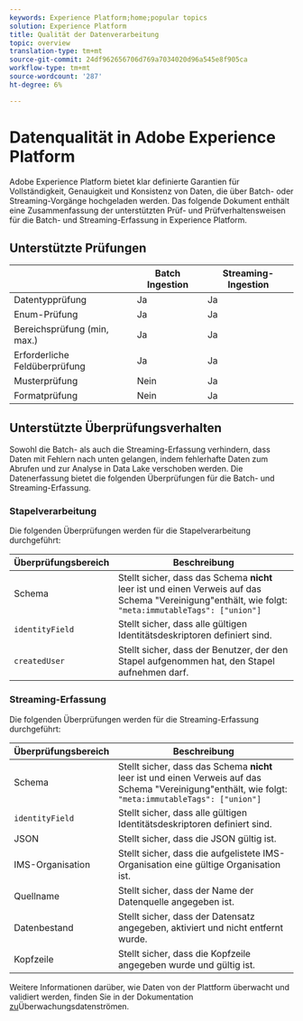 ```yaml
---
keywords: Experience Platform;home;popular topics
solution: Experience Platform
title: Qualität der Datenverarbeitung
topic: overview
translation-type: tm+mt
source-git-commit: 24df962656706d769a7034020d96a545e8f905ca
workflow-type: tm+mt
source-wordcount: '287'
ht-degree: 6%

---
```



# Datenqualität in Adobe Experience Platform

Adobe Experience Platform bietet klar definierte Garantien für Vollständigkeit, Genauigkeit und Konsistenz von Daten, die über Batch- oder Streaming-Vorgänge hochgeladen werden. Das folgende Dokument enthält eine Zusammenfassung der unterstützten Prüf- und Prüfverhaltensweisen für die Batch- und Streaming-Erfassung in Experience Platform.

## Unterstützte Prüfungen

|   | Batch Ingestion | Streaming-Ingestion |
| ------ | --------------- | ------------------- |
| Datentypprüfung | Ja | Ja |
| Enum-Prüfung | Ja | Ja |
| Bereichsprüfung (min, max.) | Ja | Ja |
| Erforderliche Feldüberprüfung | Ja | Ja |
| Musterprüfung | Nein | Ja  |
| Formatprüfung | Nein | Ja |

## Unterstützte Überprüfungsverhalten

Sowohl die Batch- als auch die Streaming-Erfassung verhindern, dass Daten mit Fehlern nach unten gelangen, indem fehlerhafte Daten zum Abrufen und zur Analyse in Data Lake verschoben werden. Die Datenerfassung bietet die folgenden Überprüfungen für die Batch- und Streaming-Erfassung.

### Stapelverarbeitung

Die folgenden Überprüfungen werden für die Stapelverarbeitung durchgeführt:

| Überprüfungsbereich | Beschreibung |
| --------------- | ----------- |
| Schema | Stellt sicher, dass das Schema **nicht** leer ist und einen Verweis auf das Schema &quot;Vereinigung&quot;enthält, wie folgt: `"meta:immutableTags": ["union"]` |
| `identityField` | Stellt sicher, dass alle gültigen Identitätsdeskriptoren definiert sind. |
| `createdUser` | Stellt sicher, dass der Benutzer, der den Stapel aufgenommen hat, den Stapel aufnehmen darf. |

### Streaming-Erfassung

Die folgenden Überprüfungen werden für die Streaming-Erfassung durchgeführt:

| Überprüfungsbereich | Beschreibung |
| --------------- | ----------- |
| Schema | Stellt sicher, dass das Schema **nicht** leer ist und einen Verweis auf das Schema &quot;Vereinigung&quot;enthält, wie folgt: `"meta:immutableTags": ["union"]` |
| `identityField` | Stellt sicher, dass alle gültigen Identitätsdeskriptoren definiert sind. |
| JSON | Stellt sicher, dass die JSON gültig ist. |
| IMS-Organisation | Stellt sicher, dass die aufgelistete IMS-Organisation eine gültige Organisation ist. |
| Quellname | Stellt sicher, dass der Name der Datenquelle angegeben ist. |
| Datenbestand | Stellt sicher, dass der Datensatz angegeben, aktiviert und nicht entfernt wurde. |
| Kopfzeile | Stellt sicher, dass die Kopfzeile angegeben wurde und gültig ist. |

Weitere Informationen darüber, wie Daten von der Plattform überwacht und validiert werden, finden Sie in der Dokumentation [zu](./monitor-data-flows.md)Überwachungsdatenströmen.
